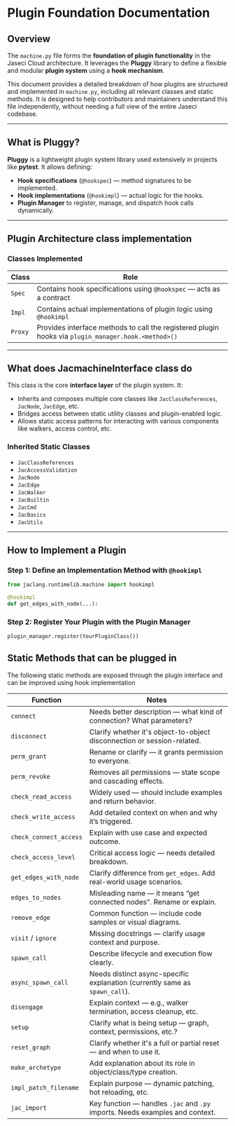 #  Plugin Foundation Documentation

## Overview

The `machine.py` file forms the **foundation of plugin functionality** in the Jaseci Cloud architecture. It leverages the **Pluggy** library to define a flexible and modular **plugin system** using a **hook mechanism**.

This document provides a detailed breakdown of how plugins are structured and implemented in `machine.py`, including all relevant classes and static methods. It is designed to help contributors and maintainers understand this file independently, without needing a full view of the entire Jaseci codebase.

---

##  What is Pluggy?

**Pluggy** is a lightweight plugin system library used extensively in projects like **pytest**. It allows defining:

- **Hook specifications** (`@hookspec`) — method signatures to be implemented.
- **Hook implementations** (`@hookimpl`) — actual logic for the hooks.
- **Plugin Manager** to register, manage, and dispatch hook calls dynamically.

---

##  Plugin Architecture class implementation

### Classes Implemented

| Class   | Role                                                                 |
|---------|----------------------------------------------------------------------|
| `Spec`  | Contains hook specifications using `@hookspec` — acts as a contract |
| `Impl`  | Contains actual implementations of plugin logic using `@hookimpl`   |
| `Proxy` | Provides interface methods to call the registered plugin hooks via `plugin_manager.hook.<method>()` |

---

## What does JacmachineInterface class do

This class is the core **interface layer** of the plugin system. It:

- Inherits and composes multiple core classes like `JacClassReferences`, `JacNode`, `JacEdge`, etc.
- Bridges access between static utility classes and plugin-enabled logic.
- Allows static access patterns for interacting with various components like walkers, access control, etc.

### Inherited Static Classes

- `JacClassReferences`
- `JacAccessValidation`
- `JacNode`
- `JacEdge`
- `JacWalker`
- `JacBuiltin`
- `JacCmd`
- `JacBasics`
- `JacUtils`

---

## How to Implement a Plugin

### Step 1: Define an Implementation Method with `@hookimpl`

```python
from jaclang.runtimelib.machine import hookimpl

@hookimpl
def get_edges_with_node(...):
```


### Step 2: Register Your Plugin with the Plugin Manager
```python
plugin_manager.register(YourPluginClass())
```

## Static Methods that can be plugged in

The following static methods are exposed through the plugin interface and can be improved using hook implementation

| **Function**             | **Notes**                                                                 |
|--------------------------|---------------------------------------------------------------------------|
| `connect`                | Needs better description — what kind of connection? What parameters?      |
| `disconnect`             | Clarify whether it's object-to-object disconnection or session-related.   |
| `perm_grant`             | Rename or clarify — it grants permission to everyone.                     |
| `perm_revoke`            | Removes all permissions — state scope and cascading effects.              |
| `check_read_access`      | Widely used — should include examples and return behavior.                |
| `check_write_access`     | Add detailed context on when and why it’s triggered.                      |
| `check_connect_access`   | Explain with use case and expected outcome.                               |
| `check_access_level`     | Critical access logic — needs detailed breakdown.                         |
| `get_edges_with_node`    | Clarify difference from `get_edges`. Add real-world usage scenarios.      |
| `edges_to_nodes`         | Misleading name — it means “get connected nodes”. Rename or explain.      |
| `remove_edge`            | Common function — include code samples or visual diagrams.                |
| `visit` / `ignore`       | Missing docstrings — clarify usage context and purpose.                   |
| `spawn_call`             | Describe lifecycle and execution flow clearly.                            |
| `async_spawn_call`       | Needs distinct async-specific explanation (currently same as `spawn_call`).|
| `disengage`              | Explain context — e.g., walker termination, access cleanup, etc.          |
| `setup`                  | Clarify what is being setup — graph, context, permissions, etc.?          |
| `reset_graph`            | Clarify whether it's a full or partial reset — and when to use it.        |
| `make_archetype`         | Add explanation about its role in object/class/type creation.             |
| `impl_patch_filename`    | Explain purpose — dynamic patching, hot reloading, etc.                   |
| `jac_import`             | Key function — handles `.jac` and `.py` imports. Needs examples and context. |
